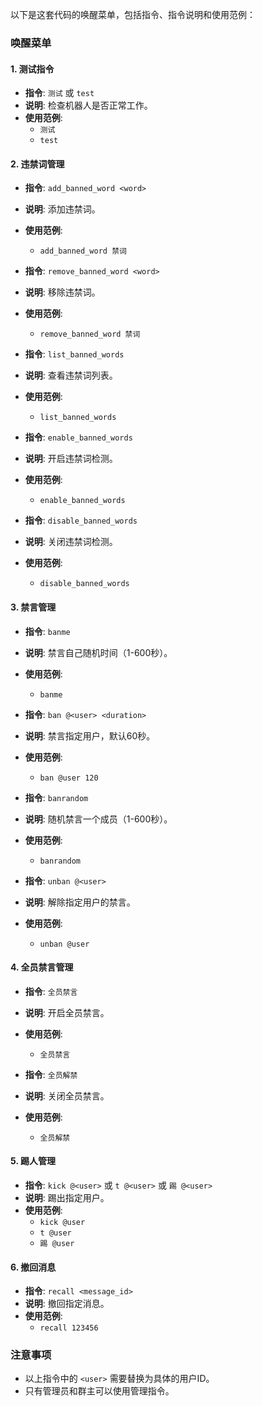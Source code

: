 以下是这套代码的唤醒菜单，包括指令、指令说明和使用范例：

### 唤醒菜单

#### 1. 测试指令
- **指令**: `测试` 或 `test`
- **说明**: 检查机器人是否正常工作。
- **使用范例**: 
  - `测试`
  - `test`

#### 2. 违禁词管理
- **指令**: `add_banned_word <word>`
- **说明**: 添加违禁词。
- **使用范例**: 
  - `add_banned_word 禁词`

- **指令**: `remove_banned_word <word>`
- **说明**: 移除违禁词。
- **使用范例**: 
  - `remove_banned_word 禁词`

- **指令**: `list_banned_words`
- **说明**: 查看违禁词列表。
- **使用范例**: 
  - `list_banned_words`

- **指令**: `enable_banned_words`
- **说明**: 开启违禁词检测。
- **使用范例**: 
  - `enable_banned_words`

- **指令**: `disable_banned_words`
- **说明**: 关闭违禁词检测。
- **使用范例**: 
  - `disable_banned_words`

#### 3. 禁言管理
- **指令**: `banme`
- **说明**: 禁言自己随机时间（1-600秒）。
- **使用范例**: 
  - `banme`

- **指令**: `ban @<user> <duration>`
- **说明**: 禁言指定用户，默认60秒。
- **使用范例**: 
  - `ban @user 120`

- **指令**: `banrandom`
- **说明**: 随机禁言一个成员（1-600秒）。
- **使用范例**: 
  - `banrandom`

- **指令**: `unban @<user>`
- **说明**: 解除指定用户的禁言。
- **使用范例**: 
  - `unban @user`

#### 4. 全员禁言管理
- **指令**: `全员禁言`
- **说明**: 开启全员禁言。
- **使用范例**: 
  - `全员禁言`

- **指令**: `全员解禁`
- **说明**: 关闭全员禁言。
- **使用范例**: 
  - `全员解禁`

#### 5. 踢人管理
- **指令**: `kick @<user>` 或 `t @<user>` 或 `踢 @<user>`
- **说明**: 踢出指定用户。
- **使用范例**: 
  - `kick @user`
  - `t @user`
  - `踢 @user`

#### 6. 撤回消息
- **指令**: `recall <message_id>`
- **说明**: 撤回指定消息。
- **使用范例**: 
  - `recall 123456`

### 注意事项
- 以上指令中的 `<user>` 需要替换为具体的用户ID。
- 只有管理员和群主可以使用管理指令。
